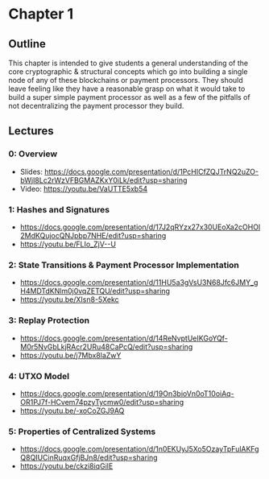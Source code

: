 # Chapter 1

## Outline
This chapter is intended to give students a general understanding of the core cryptographic & structural concepts
which go into building a single node of any of these blockchains or payment processors. They should leave feeling
like they have a reasonable grasp on what it would take to build a super simple payment processor as well as a few
of the pitfalls of not decentralizing the payment processor they build.

## Lectures

### 0: Overview
- Slides: https://docs.google.com/presentation/d/1PcHICfZQJTrNQ2uZO-bWjI8Lc2rWzVFBGMAZKxY0iLk/edit?usp=sharing
- Video: https://youtu.be/VaUTTE5xb54

### 1: Hashes and Signatures
- https://docs.google.com/presentation/d/17J2qRYzx27x30UEoXa2cOHOl2MdKQujocQNJpbp7NHE/edit?usp=sharing
- https://youtu.be/FLIo_ZjV--U

### 2: State Transitions & Payment Processor Implementation
- https://docs.google.com/presentation/d/11HU5a3gVsU3N68Jfc6JMY_gH4MDTdKNlm0j0vqZETQU/edit?usp=sharing
- https://youtu.be/XIsn8-5Xekc

### 3: Replay Protection
- https://docs.google.com/presentation/d/14ReNvptUeIKGoYQf-M0r5NvGbLkjRAcr2URu48CaPcQ/edit?usp=sharing
- https://youtu.be/j7Mbx8laZwY

### 4: UTXO Model
- https://docs.google.com/presentation/d/19On3bioVn0oT10oiAq-OR1PJ7f-HCvem74pzyTycmw0/edit?usp=sharing
- https://youtu.be/-xoCoZGJ9AQ

### 5: Properties of Centralized Systems
- https://docs.google.com/presentation/d/1n0EKUyJ5Xo5OzayTpFulAKFgQ8QIUCinRuqxGfjBJn8/edit?usp=sharing
- https://youtu.be/ckzi8iqGilE

